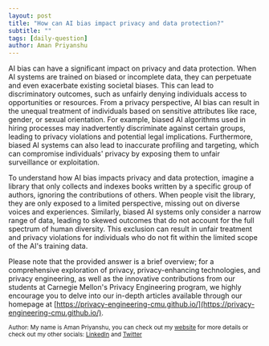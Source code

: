 ```yaml
---
layout: post
title: "How can AI bias impact privacy and data protection?"
subtitle: ""
tags: [daily-question]
author: Aman Priyanshu
---
```


AI bias can have a significant impact on privacy and data protection. When AI systems are trained on biased or incomplete data, they can perpetuate and even exacerbate existing societal biases. This can lead to discriminatory outcomes, such as unfairly denying individuals access to opportunities or resources. From a privacy perspective, AI bias can result in the unequal treatment of individuals based on sensitive attributes like race, gender, or sexual orientation. For example, biased AI algorithms used in hiring processes may inadvertently discriminate against certain groups, leading to privacy violations and potential legal implications. Furthermore, biased AI systems can also lead to inaccurate profiling and targeting, which can compromise individuals' privacy by exposing them to unfair surveillance or exploitation.

To understand how AI bias impacts privacy and data protection, imagine a library that only collects and indexes books written by a specific group of authors, ignoring the contributions of others. When people visit the library, they are only exposed to a limited perspective, missing out on diverse voices and experiences. Similarly, biased AI systems only consider a narrow range of data, leading to skewed outcomes that do not account for the full spectrum of human diversity. This exclusion can result in unfair treatment and privacy violations for individuals who do not fit within the limited scope of the AI's training data.

Please note that the provided answer is a brief overview; for a comprehensive exploration of privacy, privacy-enhancing technologies, and privacy engineering, as well as the innovative contributions from our students at Carnegie Mellon's Privacy Engineering program, we highly encourage you to delve into our in-depth articles available through our homepage at [https://privacy-engineering-cmu.github.io/](https://privacy-engineering-cmu.github.io/).

<small>Author: My name is Aman Priyanshu, you can check out my [website](https://amanpriyanshu.github.io/) for more details or check out my other socials: [LinkedIn](https://www.linkedin.com/in/aman-priyanshu/) and [Twitter](https://twitter.com/AmanPriyanshu6)</small>
